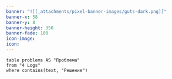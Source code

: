 ```yaml
---
banner: "![[_attachments/pixel-banner-images/guts-dark.png]]"
banner-x: 58
banner-y: 8
banner-height: 350
banner-fade: 100
icon-image: 
icon:
---
```


```dataview
table problems AS "Проблема"
from "4 Logs"
where contains(text, "Решение")
```


